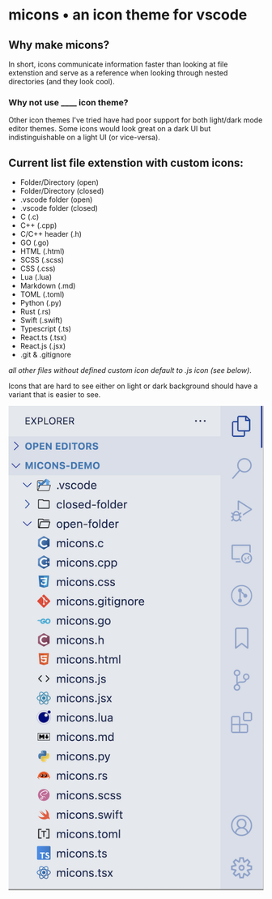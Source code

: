 # micons • an icon theme for vscode

## Why make micons?

In short, icons communicate information faster than looking at file extenstion and serve as a reference when looking through nested directories (and they look cool).

### Why not use ____ icon theme?

Other icon themes I've tried have had poor support for both light/dark mode editor themes. Some icons would look great on a dark UI but indistinguishable on a light UI (or vice-versa).

## Current list file extenstion with custom icons:

- Folder/Directory (open)
- Folder/Directory (closed)
- .vscode folder (open)
- .vscode folder (closed)
- C (.c)
- C++ (.cpp)
- C/C++ header (.h)
- GO (.go)
- HTML (.html)
- SCSS (.scss)
- CSS (.css)
- Lua (.lua)
- Markdown (.md)
- TOML (.toml)
- Python (.py)
- Rust (.rs)
- Swift (.swift)
- Typescript (.ts)
- React.ts (.tsx)
- React.js (.jsx)
- .git & .gitignore

*all other files without defined custom icon default to .js icon (see below)*.

Icons that are hard to see either on light or dark background should have a variant that is easier to see.


![Micons Preview](micons-07-11-23.png)